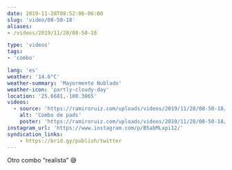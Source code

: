```yaml
---
date: 2019-11-28T08:52:06-06:00
slug: 'video/08-50-18'
aliases:
- /videos/2019/11/28/08-50-18

type: 'videos' 
tags:
- 'combo'

lang: 'es'
weather: '14.6°C'
weather-summary: 'Mayormente Nublado'
weather-icon: 'partly-cloudy-day'
location: '25.6681,-100.3065'
videos:
  - source: 'https://ramiroruiz.com/uploads/videos/2019/11/28/08-50-18/pad-combo.mp4'
    alt: 'Combo de pads'
    poster: 'https://ramiroruiz.com/uploads/videos/2019/11/28/08-50-18/poster.jpg'
instagram_url: 'https://www.instagram.com/p/B5abMLxpi12/'
syndication_links:
    - https://brid.gy/publish/twitter
---
```

Otro combo “realista” 😅

